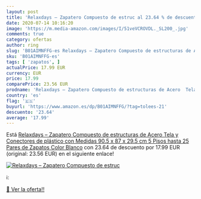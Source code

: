 ```yaml
---
layout: post
title: 'Relaxdays – Zapatero Compuesto de estruc al 23.64 % de descuento'
date: 2020-07-14 10:16:20
image: 'https://m.media-amazon.com/images/I/51veVCROVDL._SL200_.jpg'
comments: true
category: ofertas
author: ring
slug: 'B01AIMNFFG-es Relaxdays – Zapatero Compuesto de estructuras de Acero...'
sku: 'B01AIMNFFG-es'
tags: [ 'zapatos', ]
actualPrice: 17.99 EUR
currency: EUR
price: 17.99
comparePrice: 23.56 EUR
prodname: 'Relaxdays – Zapatero Compuesto de estructuras de Acero  Tela y Conectores de plástico con Medidas 90.5 x 87 x 29.5 cm 5 Pisos hasta 25 Pares de Zapatos  Color Blanco'
country: 'es'
flag: '🇪🇸'
buyurl: 'https://www.amazon.es/dp/B01AIMNFFG/?tag=tolees-21'
descuento: '23.64'
average: '17.99'
---
```


Está [Relaxdays – Zapatero Compuesto de estructuras de Acero  Tela y Conectores de plástico con Medidas 90.5 x 87 x 29.5 cm 5 Pisos hasta 25 Pares de Zapatos  Color Blanco](https://www.amazon.es/dp/B01AIMNFFG/?tag=tolees-21) con 23.64 de descuento por 17.99 EUR (original: 23.56 EUR) en el siguiente enlace!

[![Relaxdays – Zapatero Compuesto de estruc](https://m.media-amazon.com/images/I/51veVCROVDL._SL200_.jpg)](https://www.amazon.es/dp/B01AIMNFFG/?tag=tolees-21)

ℹ️:


[🛒 Ver la oferta!!](https://www.amazon.es/dp/B01AIMNFFG/?tag=tolees-21)
